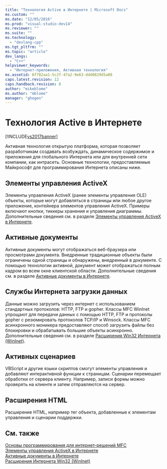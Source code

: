 ```yaml
---
title: "Технология Active в Интернете | Microsoft Docs"
ms.custom: ""
ms.date: "12/05/2016"
ms.prod: "visual-studio-dev14"
ms.reviewer: ""
ms.suite: ""
ms.technology: 
  - "devlang-cpp"
ms.tgt_pltfrm: ""
ms.topic: "article"
dev_langs: 
  - "C++"
helpviewer_keywords: 
  - "Интернет-приложения, Активная технология"
ms.assetid: 6f782aa1-5c2f-47a2-9e63-ddd0829d5a08
caps.latest.revision: 12
caps.handback.revision: 8
author: "mikeblome"
ms.author: "mblome"
manager: "ghogen"
---
```

# Технология Active в Интернете
[!INCLUDE[vs2017banner](../assembler/inline/includes/vs2017banner.md)]

Активная технология открытую платформа, которая позволяет разработчикам создавать возбуждать, динамическое содержимое и приложения для глобального Интернета или для внутренней сети компании, как интрасеть.  Основные технологии, предоставляемые Майкрософт для программирования Интернета описаны ниже.  
  
## Элементы управления ActiveX  
 Элементы управления ActiveX \(ранее элементы управления OLE\) объекты, которые могут добавляться в страницы или любое другое приложение, контейнера элементов управления ActiveX.  Примеры включают кнопки, тиккеры хранения и управления диаграммы.  Дополнительные сведения см. в разделе [Элементы управления ActiveX в Интернете](../mfc/activex-controls-on-the-internet.md).  
  
## Активные документы  
 Активные документы могут отображаться веб\-браузера или просмотрами документа.  Внедренные традиционные объекты были ограничены одной страницы и обнаружены, внедренный в документе.  С помощью технологии активной, документ может отображаться полным кадром во всем окне клиентской области.  Дополнительные сведения см. в разделе [Активные документы в Интернете](../Topic/Active%20Documents%20on%20the%20Internet.md).  
  
## Службы Интернета загрузки данных  
 Данные можно загрузить через интернет с использованием стандартных протоколов: HTTP, FTP и gopher.  Классы MFC WinInet упрощают для передачи данных с помощью HTTP, FTP и протоколы gopher с резюмировать протоколов TCP\/IP и Winsock.  Классы MFC асинхронного моникера предоставляют способ загрузить файлы без блокировки и обрабатывать большие объекты асинхронно.  Дополнительные сведения см. в разделе [Расширения Win32 Интернета \(WinInet\)](../mfc/win32-internet-extensions-wininet.md).  
  
## Активных сценариев  
 VBScript и другие языки скриптов смогут элементы управления и добавляют интерактивной функции к страницам.  Сценарии перемещает обработки от сервера клиенту.  Например, записи формы можно проверять на клиенте и затем отправляются на сервер.  
  
## Расширения HTML  
 Расширение HTML, например тег объекта, добавленные к элементам управления и сценарии поддержки.  
  
## См. также  
 [Основы программирования для интернет\-решений MFC](../mfc/mfc-internet-programming-basics.md)   
 [Элементы управления ActiveX в Интернете](../mfc/activex-controls-on-the-internet.md)   
 [Активные документы в Интернете](../Topic/Active%20Documents%20on%20the%20Internet.md)   
 [Расширения Интернета Win32 \(WinInet\)](../mfc/win32-internet-extensions-wininet.md)